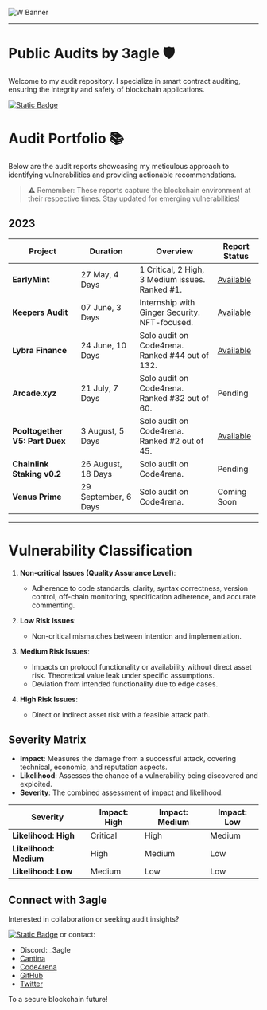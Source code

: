 ![W Banner](https://github.com/0x3agle/audits/assets/91771249/af9f040c-e889-42c2-9bae-3b71959025a1)

---

# Public Audits by 3agle 🛡️
Welcome to my audit repository. I specialize in smart contract auditing, ensuring the integrity and safety of blockchain applications.

[![Static Badge](https://img.shields.io/badge/Get%20A%20Quote-white?logo=ethereum&logoColor=black)](https://7pw7xv0vzq2.typeform.com/to/PtOV0uBJ)

# Audit Portfolio 📚
Below are the audit reports showcasing my meticulous approach to identifying vulnerabilities and providing actionable recommendations.

> ⚠️ Remember: These reports capture the blockchain environment at their respective times. Stay updated for emerging vulnerabilities!

## 2023

| Project | Duration | Overview | Report Status |
|---------|----------|----------|---------------|
| **EarlyMint** | 27 May, 4 Days | 1 Critical, 2 High, 3 Medium issues. Ranked #1. | [Available](https://github.com/0x3agle/audits/blob/main/solo/EarlyMint.md) |
| **Keepers Audit** | 07 June, 3 Days | Internship with Ginger Security. NFT-focused. | [Available](https://www.priyamsoni.com/_files/ugd/33a2e5_ced27d705465460a9cd39ab5d9f89098.pdf) |
| **Lybra Finance** | 24 June, 10 Days | Solo audit on Code4rena. Ranked #44 out of 132. | [Available](https://github.com/code-423n4/2023-06-lybra-findings/issues/765) |
| **Arcade.xyz** | 21 July, 7 Days | Solo audit on Code4rena. Ranked #32 out of 60. | Pending |
| **Pooltogether V5: Part Duex** | 3 August, 5 Days | Solo audit on Code4rena. Ranked #2 out of 45. | [Available](https://github.com/0x3agle/audits/blob/main/solo/PoolTogether_Part2.md) |
| **Chainlink Staking v0.2** | 26 August, 18 Days | Solo audit on Code4rena. | Pending |
| **Venus Prime** | 29 September, 6 Days | Solo audit on Code4rena. | Coming Soon |

---

# Vulnerability Classification

1. **Non-critical Issues (Quality Assurance Level)**:
   - Adherence to code standards, clarity, syntax correctness, version control, off-chain monitoring, specification adherence, and accurate commenting.

2. **Low Risk Issues**:
   - Non-critical mismatches between intention and implementation.

3. **Medium Risk Issues**:
   - Impacts on protocol functionality or availability without direct asset risk. Theoretical value leak under specific assumptions.
   - Deviation from intended functionality due to edge cases.

4. **High Risk Issues**:
   - Direct or indirect asset risk with a feasible attack path.
  
## Severity Matrix
- **Impact**: Measures the damage from a successful attack, covering technical, economic, and reputation aspects.
- **Likelihood**: Assesses the chance of a vulnerability being discovered and exploited.
- **Severity**: The combined assessment of impact and likelihood.

| Severity               | Impact: High | Impact: Medium | Impact: Low |
| ---------------------- | ------------ | -------------- | ----------- |
| **Likelihood: High**   | Critical     | High           | Medium      |
| **Likelihood: Medium** | High         | Medium         | Low         |
| **Likelihood: Low**    | Medium       | Low            | Low         |


## Connect with 3agle
Interested in collaboration or seeking audit insights?

[![Static Badge](https://img.shields.io/badge/Get%20A%20Quote-white?logo=ethereum&logoColor=black)](https://7pw7xv0vzq2.typeform.com/to/PtOV0uBJ) or contact:

- Discord: _3agle
- [Cantina](https://cantina.xyz/u/3agle)
- [Code4rena](https://code4rena.com/@3agle)
- [GitHub](https://github.com/0x3agle)
- [Twitter](https://twitter.com/X3agleX)

To a secure blockchain future!

